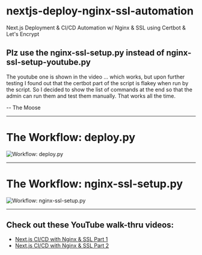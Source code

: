 # nextjs-deploy-nginx-ssl-automation
Next.js Deployment & CI/CD Automation w/ Nginx & SSL using Certbot & Let's Encrypt

## Plz use the nginx-ssl-setup.py instead of nginx-ssl-setup-youtube.py

The youtube one is shown in the video ... which works, but upon further testing I found out that the certbot part of the script is flakey when run by the script. So I decided to show the list of commands at the end so that the admin can run them and test them manually. That works all the time.

-- The Moose

---

# The Workflow: deploy.py

![Workflow: deploy.py](https://res.cloudinary.com/dyb0qa58h/image/upload/v1731804514/NEXT.JS_CI_CD_-_PART_1_q50khf.png)

---

# The Workflow: nginx-ssl-setup.py

![Workflow: nginx-ssl-setup.py](https://res.cloudinary.com/dyb0qa58h/image/upload/v1731804514/NEXT.JS_CI_CD_-_PART_2_czpgcb.png)

---

## Check out these YouTube walk-thru videos:

- [Next.js CI/CD with Nginx & SSL Part 1](https://www.youtube.com/watch?v=_aZdqEnOOJk)
- [Next.js CI/CD with Nginx & SSL Part 2](<Your YouTube Link Here>)

